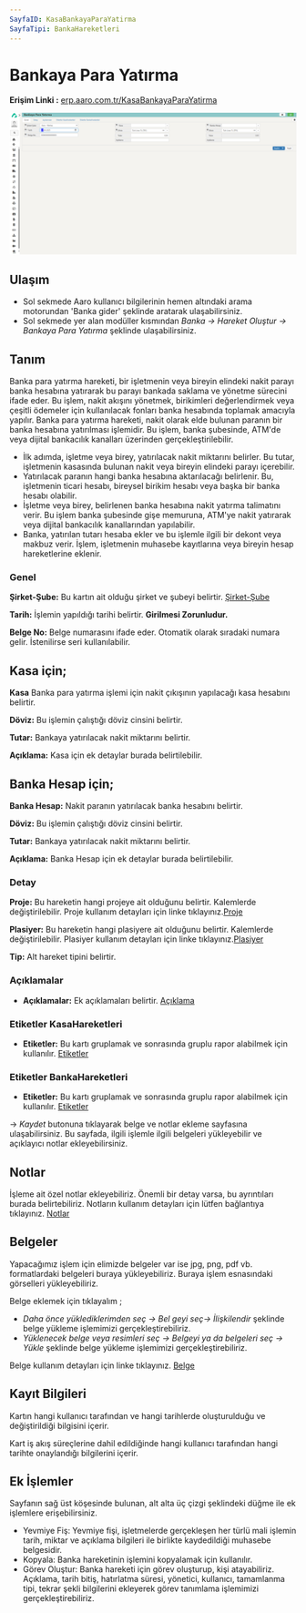 ```yaml
---
SayfaID: KasaBankayaParaYatirma
SayfaTipi: BankaHareketleri
---
```


# Bankaya Para Yatırma

**Erişim Linki :** [erp.aaro.com.tr/KasaBankayaParaYatirma](erp.aaro.com.tr/KasaBankayaParaYatirma)

![Image](../TemelHareketler/bankayaparayatirma.png "Bankaya Para Yatırma")

## Ulaşım

- Sol sekmede Aaro kullanıcı bilgilerinin hemen altındaki arama motorundan 'Banka gider' şeklinde aratarak ulaşabilirsiniz.
- Sol sekmede yer alan modüller kısmından *Banka -> Hareket Oluştur -> Bankaya Para Yatırma* şeklinde ulaşabilirsiniz.

## Tanım

Banka para yatırma hareketi, bir işletmenin veya bireyin elindeki nakit parayı banka hesabına yatırarak bu parayı bankada saklama ve yönetme sürecini ifade eder. 
Bu işlem, nakit akışını yönetmek, birikimleri değerlendirmek veya çeşitli ödemeler için kullanılacak fonları banka hesabında toplamak amacıyla yapılır.
Banka para yatırma hareketi, nakit olarak elde bulunan paranın bir banka hesabına yatırılması işlemidir. 
Bu işlem, banka şubesinde, ATM'de veya dijital bankacılık kanalları üzerinden gerçekleştirilebilir.
- İlk adımda, işletme veya birey, yatırılacak nakit miktarını belirler. Bu tutar, işletmenin kasasında bulunan nakit veya bireyin elindeki parayı içerebilir.
- Yatırılacak paranın hangi banka hesabına aktarılacağı belirlenir. Bu, işletmenin ticari hesabı, bireysel birikim hesabı veya başka bir banka hesabı olabilir.
- İşletme veya birey, belirlenen banka hesabına nakit yatırma talimatını verir. Bu işlem banka şubesinde gişe memuruna, ATM'ye nakit yatırarak veya dijital bankacılık kanallarından yapılabilir.
- Banka, yatırılan tutarı hesaba ekler ve bu işlemle ilgili bir dekont veya makbuz verir. İşlem, işletmenin muhasebe kayıtlarına veya bireyin hesap hareketlerine eklenir.

### Genel 

**Şirket-Şube:** Bu kartın ait olduğu şirket ve şubeyi belirtir. [Şirket-Şube](../TemelOzellikler/SirketSubeHareket.md)

**Tarih:** İşlemin yapıldığı tarihi belirtir. **Girilmesi Zorunludur.**

**Belge No:** Belge numarasını ifade eder. Otomatik olarak sıradaki numara gelir. İstenilirse seri kullanılabilir.

## Kasa için;

**Kasa** Banka para yatırma işlemi için nakit çıkışının yapılacağı kasa hesabını belirtir.

**Döviz:** Bu işlemin çalıştığı döviz cinsini belirtir.
	
**Tutar:** Bankaya yatırılacak nakit miktarını belirtir.

**Açıklama:** Kasa için ek detaylar burada belirtilebilir. 

## Banka Hesap için;

**Banka Hesap:** Nakit paranın yatırılacak banka hesabını belirtir.

**Döviz:** Bu işlemin çalıştığı döviz cinsini belirtir.
	
**Tutar:** Bankaya yatırılacak nakit miktarını belirtir.

**Açıklama:** Banka Hesap için ek detaylar burada belirtilebilir. 

### Detay

**Proje:** Bu hareketin hangi projeye ait olduğunu belirtir. Kalemlerde değiştirilebilir. Proje kullanım detayları için linke tıklayınız.[Proje](../TemelOzellikler/Proje.md)

**Plasiyer:** Bu hareketin hangi plasiyere ait olduğunu belirtir. Kalemlerde değiştirilebilir. Plasiyer kullanım detayları için linke tıklayınız.[Plasiyer](../TemelOzellikler/Plasiyer.md)

**Tip:** Alt hareket tipini belirtir.

### Açıklamalar

- **Açıklamalar:** Ek açıklamaları belirtir. [Açıklama](../TemelOzellikler/Aciklama.md)

### Etiketler KasaHareketleri

- **Etiketler:** Bu kartı gruplamak ve sonrasında gruplu rapor alabilmek için kullanılır. [Etiketler](../TemelOzellikler/Etiketler.md)

### Etiketler BankaHareketleri

- **Etiketler:** Bu kartı gruplamak ve sonrasında gruplu rapor alabilmek için kullanılır. [Etiketler](../TemelOzellikler/Etiketler.md)

-> *Kaydet* butonuna tıklayarak belge ve notlar ekleme sayfasına ulaşabilirsiniz. 
Bu sayfada, ilgili işlemle ilgili belgeleri yükleyebilir ve açıklayıcı notlar ekleyebilirsiniz.

## Notlar 

İşleme ait özel notlar ekleyebiliriz. Önemli bir detay varsa, bu ayrıntıları burada belirtebiliriz. Notların kullanım detayları için lütfen bağlantıya tıklayınız. [Notlar](../TemelOzellikler/Notlar.md)

## Belgeler

Yapacağımız işlem için elimizde belgeler var ise jpg, png, pdf vb. formatlardaki belgeleri buraya yükleyebiliriz.
Buraya işlem esnasındaki görselleri yükleyebiliriz.

Belge eklemek için tıklayalım ;

- *Daha önce yüklediklerimden seç -> Bel
geyi seç-> İlişkilendir* şeklinde belge yükleme işlemimizi gerçekleştirebiliriz.
- *Yüklenecek belge veya resimleri seç -> Belgeyi ya da
 belgeleri seç -> Yükle* şeklinde belge yükleme işlemimizi gerçekleştirebiliriz.

Belge kullanım detayları için linke tıklayınız. [Belge](../TemelOzellikler/Belgeler.md)

## Kayıt Bilgileri

Kartın hangi kullanıcı tarafından ve hangi tarihlerde oluşturulduğu ve değiştirildiği bilgisini içerir.

Kart iş akış süreçlerine dahil edildiğinde hangi kullanıcı tarafından hangi tarihte onaylandığı bilgilerini içerir. 

## Ek İşlemler

 Sayfanın sağ üst köşesinde bulunan, alt alta üç çizgi şeklindeki düğme ile ek işlemlere erişebilirsiniz.








- Yevmiye Fiş: Yevmiye fişi, işletmelerde gerçekleşen her türlü mali işlemin tarih, miktar ve açıklama bilgileri ile birlikte kaydedildiği muhasebe belgesidir.
- Kopyala: Banka hareketinin işlemini kopyalamak için kullanılır.
- Görev Oluştur: Banka hareketi için görev oluşturup, kişi atayabiliriz. Açıklama, tarih bitiş, hatırlatma süresi, yönetici, kullanıcı, tamamlanma tipi, tekrar şekli bilgilerini ekleyerek görev tanımlama işlemimizi gerçekleştirebiliriz.

